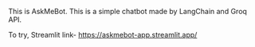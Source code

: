 This is AskMeBot. This is a simple chatbot made by LangChain and Groq API.

To try, Streamlit link- https://askmebot-app.streamlit.app/
